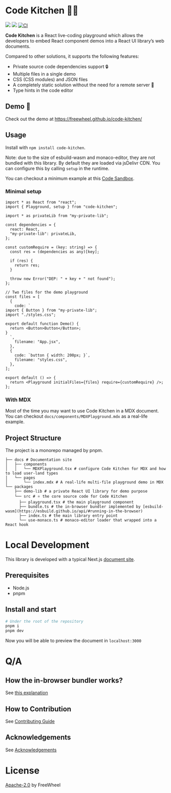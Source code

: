# Code Kitchen 🧑‍🍳

<a href="https://github.com/freewheel/code-kitchen"><img src="https://img.shields.io/npm/v/code-kitchen"></img></a>
<a href="https://github.com/freewheel/code-kitchen/blob/main/LICENSE"><img src="https://img.shields.io/github/license/freewheel/code-kitchen"></img></a>
[![CI](https://github.com/freewheel/code-kitchen/actions/workflows/ci.yml/badge.svg)](https://github.com/freewheel/code-kitchen/actions/workflows/ci.yml)

**Code Kitchen** is a React live-coding playground which allows the developers to embed React component demos into a React UI library’s web documents.

Compared to other solutions, it supports the following features:

- Private source code dependencies support 🔒
- Multiple files in a single demo
- CSS (CSS modules) and JSON files
- A completely static solution without the need for a remote server 🔌
- Type hints in the code editor

## Demo 🎩

Check out the demo at https://freewheel.github.io/code-kitchen/

## Usage

Install with `npm install code-kitchen`.

Note: due to the size of esbuild-wasm and monaco-editor, they are not bundled with this library. By default they are loaded via jsDelivr CDN. You can configure this by calling `setup` in the runtime.

You can checkout a minimum example at this [Code Sandbox](https://codesandbox.io/s/code-kitchen-example-0p5p6v).

### Minimal setup

```tsx
import * as React from "react";
import { Playground, setup } from "code-kitchen";

import * as privateLib from "my-private-lib";

const dependencies = {
  react: React,
  "my-private-lib": privateLib,
};

const customRequire = (key: string) => {
  const res = (dependencies as any)[key];

  if (res) {
    return res;
  }

  throw new Error("DEP: " + key + " not found");
};

// Two files for the demo playground
const files = [
  {
    code: `
import { Button } from "my-private-lib";
import "./styles.css";

export default function Demo() {
  return <Button>Button</Button>;
}
  `,
    filename: "App.jsx",
  },
  {
    code: `button { width: 200px; }`,
    filename: "styles.css",
  },
];

export default () => {
  return <Playground initialFiles={files} require={customRequire} />;
};
```

### With MDX

Most of the time you may want to use Code Kitchen in a MDX document. You can checkout `docs/components/MDXPlayground.mdx` as a real-life example.

## Project Structure

The project is a monorepo managed by pnpm.

```
├── docs # Documentation site
│   ├── components
│   │   └── MDXPlayground.tsx # configure Code Kitchen for MDX and how to load user-land types
│   └── pages
│       └── index.mdx # A real-life multi-file playground demo in MDX
└── packages
    ├── demo-lib # a private React UI library for demo purpose
    └── src # ⭐ the core source code for Code Kitchen
      ├── playground.tsx # the main playground component
      ├── bundle.ts # the in-browser bundler implemented by [esbuild-wasm](https://esbuild.github.io/api/#running-in-the-browser)
      ├── index.ts # the main library entry point
      └── use-monaco.ts # monaco-editor loader that wrapped into a React hook
```

# Local Development

This library is developed with a typical Next.js [document site](https://freewheel.github.io/code-kitchen/).

## Prerequisites

- Node.js
- pnpm

## Install and start

```bash
# Under the root of the repository
pnpm i
pnpm dev
```

Now you will be able to preview the document in `localhost:3000`

# Q/A

## How the in-browser bundler works?

See [this explanation](./docs/pages/how-it-works.mdx)

## How to Contribution

See [Contributing Guide](./CONTRIBUTING.md)

## Acknowledgements

See [Acknowledgements](./acknowledgement.md)

# License

[Apache-2.0](./LICENSE) by FreeWheel
